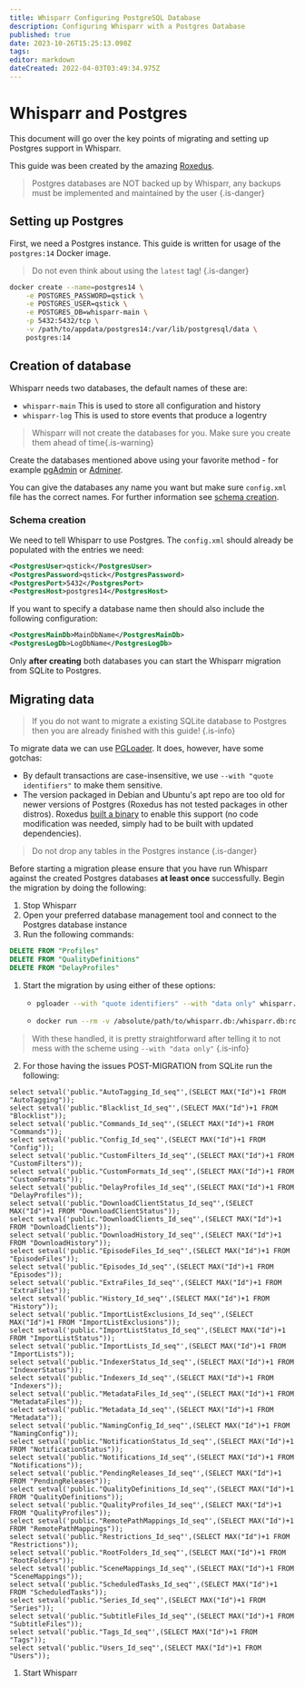 ```yaml
---
title: Whisparr Configuring PostgreSQL Database
description: Configuring Whisparr with a Postgres Database
published: true
date: 2023-10-26T15:25:13.098Z
tags: 
editor: markdown
dateCreated: 2022-04-03T03:49:34.975Z
---
```


# Whisparr and Postgres

This document will go over the key points of migrating and setting up Postgres support in Whisparr.

This guide was been created by the amazing [Roxedus](https://github.com/Roxedus).

> Postgres databases are NOT backed up by Whisparr, any backups must be implemented and maintained by the user
{.is-danger}

## Setting up Postgres

 First, we need a Postgres instance. This guide is written for usage of the `postgres:14` Docker image.

 > Do not even think about using the `latest` tag! {.is-danger}

```bash
docker create --name=postgres14 \
    -e POSTGRES_PASSWORD=qstick \
    -e POSTGRES_USER=qstick \
    -e POSTGRES_DB=whisparr-main \
    -p 5432:5432/tcp \
    -v /path/to/appdata/postgres14:/var/lib/postgresql/data \
    postgres:14
```

## Creation of database

Whisparr needs two databases, the default names of these are:

- `whisparr-main`   This is used to store all configuration and history
- `whisparr-log`    This is used to store events that produce a logentry

> Whisparr will not create the databases for you. Make sure you create them ahead of time{.is-warning}

Create the databases mentioned above using your favorite method - for example [pgAdmin](https://www.pgadmin.org/) or [Adminer](https://www.adminer.org/).

You can give the databases any name you want but make sure `config.xml` file has the correct names. For further information see [schema creation](/whisparr/postgres-setup#schema-creation).

### Schema creation

 We need to tell Whisparr to use Postgres. The `config.xml` should already be populated with the entries we need:

```xml
<PostgresUser>qstick</PostgresUser>
<PostgresPassword>qstick</PostgresPassword>
<PostgresPort>5432</PostgresPort>
<PostgresHost>postgres14</PostgresHost>
```

If you want to specify a database name then should also include the following configuration:

```xml
<PostgresMainDb>MainDbName</PostgresMainDb>
<PostgresLogDb>LogDbName</PostgresLogDb>
```

Only **after creating** both databases you can start the Whisparr migration from SQLite to Postgres.

## Migrating data

> If you do not want to migrate a existing SQLite database to Postgres then you are already finished with this guide! {.is-info}

To migrate data we can use [PGLoader](https://github.com/dimitri/pgloader). It does, however, have some gotchas:

- By default transactions are case-insensitive, we use `--with "quote identifiers"` to make them sensitive.
- The version packaged in Debian and Ubuntu's apt repo are too old for newer versions of Postgres (Roxedus has not tested packages in other distros).
  Roxedus [built a binary](https://github.com/Roxedus/Pgloader-bin) to enable this support (no code modification was needed, simply had to be built with updated dependencies).

> Do not drop any tables in the Postgres instance {.is-danger}

Before starting a migration please ensure that you have run Whisparr against the created Postgres databases **at least once** successfully. Begin the migration by doing the following:

1. Stop Whisparr
1. Open your preferred database management tool and connect to the Postgres database instance
1. Run the following commands:

```SQL
DELETE FROM "Profiles"
DELETE FROM "QualityDefinitions"
DELETE FROM "DelayProfiles"
```

1. Start the migration by using either of these options:

    - ```bash
      pgloader --with "quote identifiers" --with "data only" whisparr.db 'postgresql://qstick:qstick@localhost/whisparr-main'
      ```

    - ```bash
      docker run --rm -v /absolute/path/to/whisparr.db:/whisparr.db:ro --network=host ghcr.io/roxedus/pgloader --with "quote identifiers" --with "data only" /whisparr.db "postgresql://qstick:qstick@localhost/whisparr-main"
      ```

> With these handled, it is pretty straightforward after telling it to not mess with the scheme using `--with "data only"`
{.is-info}

2. For those having the issues POST-MIGRATION from SQLite run the following:

```postgres
select setval('public."AutoTagging_Id_seq"',(SELECT MAX("Id")+1 FROM "AutoTagging"));
select setval('public."Blacklist_Id_seq"',(SELECT MAX("Id")+1 FROM "Blocklist"));
select setval('public."Commands_Id_seq"',(SELECT MAX("Id")+1 FROM "Commands"));
select setval('public."Config_Id_seq"',(SELECT MAX("Id")+1 FROM "Config"));
select setval('public."CustomFilters_Id_seq"',(SELECT MAX("Id")+1 FROM "CustomFilters"));
select setval('public."CustomFormats_Id_seq"',(SELECT MAX("Id")+1 FROM "CustomFormats"));
select setval('public."DelayProfiles_Id_seq"',(SELECT MAX("Id")+1 FROM "DelayProfiles"));
select setval('public."DownloadClientStatus_Id_seq"',(SELECT MAX("Id")+1 FROM "DownloadClientStatus"));
select setval('public."DownloadClients_Id_seq"',(SELECT MAX("Id")+1 FROM "DownloadClients"));
select setval('public."DownloadHistory_Id_seq"',(SELECT MAX("Id")+1 FROM "DownloadHistory"));
select setval('public."EpisodeFiles_Id_seq"',(SELECT MAX("Id")+1 FROM "EpisodeFiles"));
select setval('public."Episodes_Id_seq"',(SELECT MAX("Id")+1 FROM "Episodes"));
select setval('public."ExtraFiles_Id_seq"',(SELECT MAX("Id")+1 FROM "ExtraFiles"));
select setval('public."History_Id_seq"',(SELECT MAX("Id")+1 FROM "History"));
select setval('public."ImportListExclusions_Id_seq"',(SELECT MAX("Id")+1 FROM "ImportListExclusions"));
select setval('public."ImportListStatus_Id_seq"',(SELECT MAX("Id")+1 FROM "ImportListStatus"));
select setval('public."ImportLists_Id_seq"',(SELECT MAX("Id")+1 FROM "ImportLists"));
select setval('public."IndexerStatus_Id_seq"',(SELECT MAX("Id")+1 FROM "IndexerStatus"));
select setval('public."Indexers_Id_seq"',(SELECT MAX("Id")+1 FROM "Indexers"));
select setval('public."MetadataFiles_Id_seq"',(SELECT MAX("Id")+1 FROM "MetadataFiles"));
select setval('public."Metadata_Id_seq"',(SELECT MAX("Id")+1 FROM "Metadata"));
select setval('public."NamingConfig_Id_seq"',(SELECT MAX("Id")+1 FROM "NamingConfig"));
select setval('public."NotificationStatus_Id_seq"',(SELECT MAX("Id")+1 FROM "NotificationStatus"));
select setval('public."Notifications_Id_seq"',(SELECT MAX("Id")+1 FROM "Notifications"));
select setval('public."PendingReleases_Id_seq"',(SELECT MAX("Id")+1 FROM "PendingReleases"));
select setval('public."QualityDefinitions_Id_seq"',(SELECT MAX("Id")+1 FROM "QualityDefinitions"));
select setval('public."QualityProfiles_Id_seq"',(SELECT MAX("Id")+1 FROM "QualityProfiles"));
select setval('public."RemotePathMappings_Id_seq"',(SELECT MAX("Id")+1 FROM "RemotePathMappings"));
select setval('public."Restrictions_Id_seq"',(SELECT MAX("Id")+1 FROM "Restrictions"));
select setval('public."RootFolders_Id_seq"',(SELECT MAX("Id")+1 FROM "RootFolders"));
select setval('public."SceneMappings_Id_seq"',(SELECT MAX("Id")+1 FROM "SceneMappings"));
select setval('public."ScheduledTasks_Id_seq"',(SELECT MAX("Id")+1 FROM "ScheduledTasks"));
select setval('public."Series_Id_seq"',(SELECT MAX("Id")+1 FROM "Series"));
select setval('public."SubtitleFiles_Id_seq"',(SELECT MAX("Id")+1 FROM "SubtitleFiles"));
select setval('public."Tags_Id_seq"',(SELECT MAX("Id")+1 FROM "Tags"));
select setval('public."Users_Id_seq"',(SELECT MAX("Id")+1 FROM "Users"));
```

1. Start Whisparr
